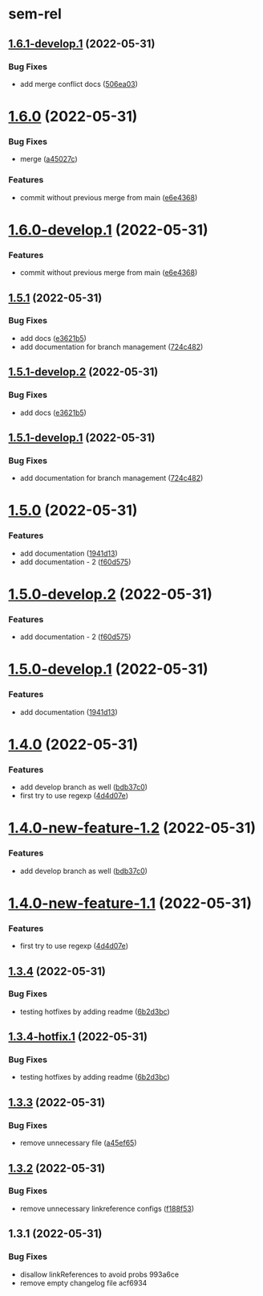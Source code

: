 # sem-rel

## [1.6.1-develop.1](https://github.com/triplem/sem-rel/compare/1.6.0...1.6.1-develop.1) (2022-05-31)


### Bug Fixes

* add merge conflict docs ([506ea03](https://github.com/triplem/sem-rel/commit/506ea03ea21ef2f88cd1bdd7fd2fcbc9608f2eb6))

# [1.6.0](https://github.com/triplem/sem-rel/compare/1.5.1...1.6.0) (2022-05-31)


### Bug Fixes

* merge ([a45027c](https://github.com/triplem/sem-rel/commit/a45027c0fa4264ba304e21711aec859d3d4b0008))


### Features

* commit without previous merge from main ([e6e4368](https://github.com/triplem/sem-rel/commit/e6e4368f653a3cd15af275cd092a72bc9e54aea6))

# [1.6.0-develop.1](https://github.com/triplem/sem-rel/compare/1.5.1-develop.2...1.6.0-develop.1) (2022-05-31)

### Features

* commit without previous merge from main ([e6e4368](https://github.com/triplem/sem-rel/commit/e6e4368f653a3cd15af275cd092a72bc9e54aea6))

## [1.5.1](https://github.com/triplem/sem-rel/compare/1.5.0...1.5.1) (2022-05-31)

### Bug Fixes

* add docs ([e3621b5](https://github.com/triplem/sem-rel/commit/e3621b55d172b3388f8c3f27c3dae167f6af37c7))
* add documentation for branch management ([724c482](https://github.com/triplem/sem-rel/commit/724c482fdba1be2032a74598389bab86803d09a2))


## [1.5.1-develop.2](https://github.com/triplem/sem-rel/compare/1.5.1-develop.1...1.5.1-develop.2) (2022-05-31)

### Bug Fixes

* add docs ([e3621b5](https://github.com/triplem/sem-rel/commit/e3621b55d172b3388f8c3f27c3dae167f6af37c7))

## [1.5.1-develop.1](https://github.com/triplem/sem-rel/compare/1.5.0...1.5.1-develop.1) (2022-05-31)


### Bug Fixes

* add documentation for branch management ([724c482](https://github.com/triplem/sem-rel/commit/724c482fdba1be2032a74598389bab86803d09a2))

# [1.5.0](https://github.com/triplem/sem-rel/compare/1.4.0...1.5.0) (2022-05-31)


### Features

* add documentation ([1941d13](https://github.com/triplem/sem-rel/commit/1941d134419e3e1cc62aeb4a130bd9168d3a5502))
* add documentation - 2 ([f60d575](https://github.com/triplem/sem-rel/commit/f60d5754da18a86c6b4c997caec87fbbfb10cb9b))

# [1.5.0-develop.2](https://github.com/triplem/sem-rel/compare/1.5.0-develop.1...1.5.0-develop.2) (2022-05-31)


### Features

* add documentation - 2 ([f60d575](https://github.com/triplem/sem-rel/commit/f60d5754da18a86c6b4c997caec87fbbfb10cb9b))

# [1.5.0-develop.1](https://github.com/triplem/sem-rel/compare/1.4.0...1.5.0-develop.1) (2022-05-31)


### Features

* add documentation ([1941d13](https://github.com/triplem/sem-rel/commit/1941d134419e3e1cc62aeb4a130bd9168d3a5502))

# [1.4.0](https://github.com/triplem/sem-rel/compare/1.3.4...1.4.0) (2022-05-31)


### Features

* add develop branch as well ([bdb37c0](https://github.com/triplem/sem-rel/commit/bdb37c0dbd0c1342c864824315d2bf6f355e1e68))
* first try to use regexp ([4d4d07e](https://github.com/triplem/sem-rel/commit/4d4d07e97284cb27cba9c41d48227fc67c383310))

# [1.4.0-new-feature-1.2](https://github.com/triplem/sem-rel/compare/1.4.0-new-feature-1.1...1.4.0-new-feature-1.2) (2022-05-31)


### Features

* add develop branch as well ([bdb37c0](https://github.com/triplem/sem-rel/commit/bdb37c0dbd0c1342c864824315d2bf6f355e1e68))

# [1.4.0-new-feature-1.1](https://github.com/triplem/sem-rel/compare/1.3.4...1.4.0-new-feature-1.1) (2022-05-31)


### Features

* first try to use regexp ([4d4d07e](https://github.com/triplem/sem-rel/commit/4d4d07e97284cb27cba9c41d48227fc67c383310))

## [1.3.4](https://github.com/triplem/sem-rel/compare/1.3.3...1.3.4) (2022-05-31)


### Bug Fixes

* testing hotfixes by adding readme ([6b2d3bc](https://github.com/triplem/sem-rel/commit/6b2d3bc0b6278ae89a5acbae397911a05ffc035a))

## [1.3.4-hotfix.1](https://github.com/triplem/sem-rel/compare/1.3.3...1.3.4-hotfix.1) (2022-05-31)


### Bug Fixes

* testing hotfixes by adding readme ([6b2d3bc](https://github.com/triplem/sem-rel/commit/6b2d3bc0b6278ae89a5acbae397911a05ffc035a))

## [1.3.3](https://github.com/triplem/sem-rel/compare/1.3.2...1.3.3) (2022-05-31)


### Bug Fixes

* remove unnecessary file ([a45ef65](https://github.com/triplem/sem-rel/commit/a45ef658dad179c3f60eb118a0f071441b2ee809))

## [1.3.2](https://github.com/triplem/sem-rel/compare/1.3.1...1.3.2) (2022-05-31)


### Bug Fixes

* remove unnecessary linkreference configs ([f188f53](https://github.com/triplem/sem-rel/commit/f188f53a5d18f5e432d6c702ac6797fbd0ef834f))

## 1.3.1 (2022-05-31)


### Bug Fixes

* disallow linkReferences to avoid probs 993a6ce
* remove empty changelog file acf6934
